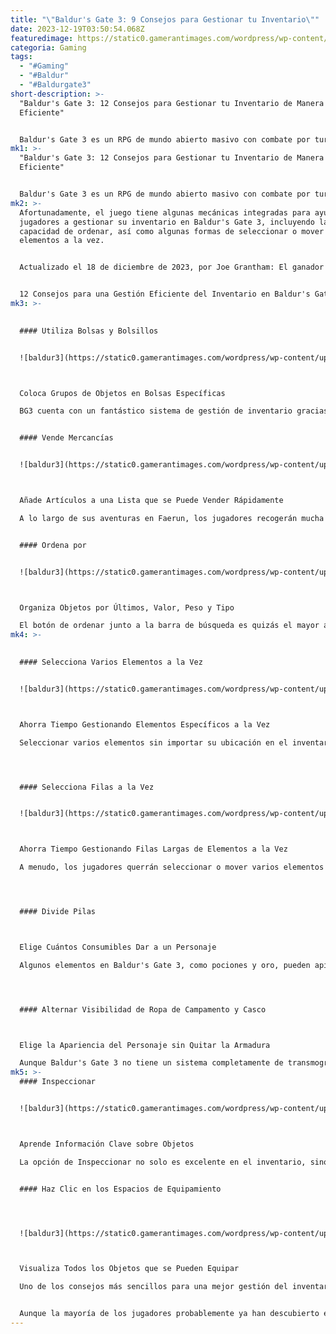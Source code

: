```yaml
---
title: "\"Baldur's Gate 3: 9 Consejos para Gestionar tu Inventario\""
date: 2023-12-19T03:50:54.068Z
featuredimage: https://static0.gamerantimages.com/wordpress/wp-content/uploads/2023/09/baldur-s-gate-3-inventory-management-tips.jpg?q=50&fit=contain&w=1140&h=&dpr=1.5
categoria: Gaming
tags:
  - "#Gaming"
  - "#Baldur"
  - "#Baldurgate3"
short-description: >-
  "Baldur's Gate 3: 12 Consejos para Gestionar tu Inventario de Manera
  Eficiente"


  Baldur's Gate 3 es un RPG de mundo abierto masivo con combate por turnos que sorprende constantemente a su base de ju
mk1: >-
  "Baldur's Gate 3: 12 Consejos para Gestionar tu Inventario de Manera
  Eficiente"


  Baldur's Gate 3 es un RPG de mundo abierto masivo con combate por turnos que sorprende constantemente a su base de jugadores de maneras fantásticas. Sin embargo, si hay algo seguro, es que los jugadores recogerán sin duda muchísimo botín, equipo y suministros en sus viajes, y gestionar el inventario puede volverse abrumador rápidamente.
mk2: >-
  Afortunadamente, el juego tiene algunas mecánicas integradas para ayudar a los
  jugadores a gestionar su inventario en Baldur's Gate 3, incluyendo la
  capacidad de ordenar, así como algunas formas de seleccionar o mover varios
  elementos a la vez.


  Actualizado el 18 de diciembre de 2023, por Joe Grantham: El ganador del Juego del Año, Baldur's Gate 3, ahora está disponible en consolas además de PC. Al usar un control, muchos elementos de la interfaz de usuario, incluido el inventario, funcionan de manera un poco diferente. En consecuencia, estos consejos para la gestión del inventario en BG3 se han actualizado para jugadores que usan controles. Sin embargo, cabe señalar que algunas funciones solo funcionan con teclado y ratón, y la destreza de un ratón siempre prevalecerá al navegar por una interfaz.


  12 Consejos para una Gestión Eficiente del Inventario en Baldur's Gate 3:
mk3: >-
  

  #### Utiliza Bolsas y Bolsillos


  ![baldur3](https://static0.gamerantimages.com/wordpress/wp-content/uploads/2023/08/baldur-s-gate-3-dealing-with-a-trader.jpg?q=50&fit=crop&w=1500&dpr=1.5 "baldur3")



  Coloca Grupos de Objetos en Bolsas Específicas

  BG3 cuenta con un fantástico sistema de gestión de inventario gracias al uso de bolsas, bolsillos e incluso llaveros. Por ejemplo, toda la comida se enviará a la bolsa de suministros del campamento, y todas las llaves que se recojan se colocarán en un llavero. Esto facilita las cosas, especialmente porque estos objetos se utilizan automáticamente. Sin embargo, los jugadores podrían no saber que también pueden recoger otras bolsas y bolsillos y organizar manualmente otros tipos de objetos en ellos.


  #### Vende Mercancías


  ![baldur3](https://static0.gamerantimages.com/wordpress/wp-content/uploads/2023/08/baldur-s-gate-3-attitude-and-discount-with-a-trader.jpg?q=50&fit=crop&w=1500&dpr=1.5 "baldur3")



  Añade Artículos a una Lista que se Puede Vender Rápidamente

  A lo largo de sus aventuras en Faerun, los jugadores recogerán mucha basura que querrán vender en la primera oportunidad. Para hacer el proceso aún más rápido, cuando los jugadores saqueen un objeto, en lugar de seleccionar la opción 'recoger', pueden elegir 'añadir a mercancías'. Alternativamente, los jugadores pueden añadir artículos a sus mercancías desde su inventario. Luego, cuando los jugadores encuentren a un comerciante, simplemente pueden cambiar de trueque a comercio. En la parte inferior hay un botón etiquetado 'vender mercancías'. En lugar de perder tiempo vendiendo cada artículo individualmente, los jugadores se desharán de todos sus despojos elegidos de una vez.


  #### Ordena por


  ![baldur3](https://static0.gamerantimages.com/wordpress/wp-content/uploads/2023/09/baldur-s-gate-3-inventory-sort-by.jpg?q=50&fit=crop&w=1500&dpr=1.5 "baldur3")



  Organiza Objetos por Últimos, Valor, Peso y Tipo

  El botón de ordenar junto a la barra de búsqueda es quizás el mayor activo cuando se trata de la gestión del inventario en BG3, ya que organizará los elementos de la manera deseada. Las cuatro opciones son Últimos, Valor, Peso y Tipo. Ordenar por Últimos es excelente cuando los jugadores recogen algo nuevo pero no pueden encontrarlo, o si recogen varios objetos a la vez y desean revisarlo todo.
mk4: >-
  

  #### Selecciona Varios Elementos a la Vez


  ![baldur3](https://static0.gamerantimages.com/wordpress/wp-content/uploads/2023/09/baldur-s-gate-3-inventory-select-multiple-items.jpg?q=50&fit=crop&w=1500&dpr=1.5 "baldur3")



  Ahorra Tiempo Gestionando Elementos Específicos a la Vez

  Seleccionar varios elementos sin importar su ubicación en el inventario es algo que tanto los jugadores de PC como de consola pueden hacer. Los jugadores de PC solo tienen que mantener presionado el botón izquierdo Ctrl mientras hacen clic izquierdo en todos los elementos que desean seleccionar, y luego pueden arrastrarlos al inventario de otro personaje o hacer clic derecho para ver las opciones. Los jugadores de consola, en cambio, simplemente tienen que hacer clic en el gatillo derecho en los elementos que desean seleccionar. Los jugadores de Xbox pueden luego presionar X, y los jugadores de PlayStation Square para ver las opciones. Un ejemplo de cómo esto puede ser útil es si los jugadores quieren transferir todos los mejores pergaminos a su hechicero, para que pueda aprender los hechizos permanentemente.




  #### Selecciona Filas a la Vez


  ![baldur3](https://static0.gamerantimages.com/wordpress/wp-content/uploads/2023/09/baldur-s-gate-3-inventory-select-multiple-items.jpg?q=50&fit=crop&w=1500&dpr=1.5 "baldur3")



  Ahorra Tiempo Gestionando Filas Largas de Elementos a la Vez

  A menudo, los jugadores querrán seleccionar o mover varios elementos a la vez, ya que esto puede ahorrar mucho tiempo. Para mover filas de elementos que están todos juntos, los jugadores de PC pueden presionar el botón izquierdo Shift mientras hacen clic izquierdo en el primer elemento que desean seleccionar, y luego hacer lo mismo en el último elemento. Esto seleccionará todos los elementos intermedios, que luego se pueden arrastrar o hacer clic derecho para ver opciones. Esto es especialmente útil cuando los jugadores han organizado bien sus inventarios, ya que es más probable que los elementos estén en filas que los jugadores quieran seleccionar. Los jugadores de consola pueden seleccionar de manera similar filas largas de elementos a la vez manteniendo presionado el gatillo derecho y desplazándose a lo largo de la fila deseada con la palanca izquierda.




  #### Divide Pilas



  Elige Cuántos Consumibles Dar a un Personaje

  Algunos elementos en Baldur's Gate 3, como pociones y oro, pueden apilarse uno encima del otro. Pero especialmente en el modo cooperativo, los jugadores pueden desear dividir estas pilas para dividir de manera equitativa los despojos de la guerra. En PC, los jugadores pueden hacer clic derecho para ver opciones y seleccionar 'dividir', o pueden presionar izquierdo Shift mientras arrastran la pila al inventario de otro personaje. Cualquiera de estas opciones mostrará un control deslizante para determinar la división.




  #### Alternar Visibilidad de Ropa de Campamento y Casco



  Elige la Apariencia del Personaje sin Quitar la Armadura

  Aunque Baldur's Gate 3 no tiene un sistema completamente de transmogrificación, permite a los jugadores alternar su ropa de campamento, mientras mantienen equipada su armadura y equipo. Para los jugadores de PC, esto se puede hacer haciendo clic en una casilla sobre la ropa de campamento. Sin embargo, hay otra casilla oculta sobre la ranura del casco que aparecerá al pasar el cursor sobre ella. Esta casilla tiene tres opciones: mostrar casco, ocultar casco y ocultar durante diálogos. Esta es una gran opción para jugadores que quieren ver al hermoso héroe que crearon en la creación de personajes, mientras aún obtienen los beneficios de llevar un casco. Los jugadores que usan controles también pueden hacer esto al pasar el cursor sobre su equipo y presionar Y o Triángulo.
mk5: >-
  #### Inspeccionar


  ![baldur3](https://static0.gamerantimages.com/wordpress/wp-content/uploads/2023/09/baldur-s-gate-3-inventory-inspect.jpg?q=50&fit=crop&w=1500&dpr=1.5 "baldur3")



  Aprende Información Clave sobre Objetos

  La opción de Inspeccionar no solo es excelente en el inventario, sino en todas las áreas del juego, como al pasar el cursor sobre un personaje para ver todas sus estadísticas y detalles. Para inspeccionar cualquier cosa en PC, simplemente presiona T; y para inspeccionar objetos en el inventario en cualquier controlador, hay una indicación para Inspeccionar al pasar el cursor sobre cualquier objeto. En PC, los jugadores también pueden pasar el cursor sobre palabras clave o nombres de efectos que no entienden y presionar nuevamente T para obtener más información. Esto es genial para aprender sobre características fáciles de pasar por alto en Baldur's Gate 3. En los controles, los jugadores pueden alternar información adicional con la palanca derecha.


  #### Haz Clic en los Espacios de Equipamiento




  ![baldur3](https://static0.gamerantimages.com/wordpress/wp-content/uploads/2023/09/baldur-s-gate-3-inventory-equipment-slots.jpg?q=50&fit=crop&w=1500&dpr=1.5 "baldur3")



  Visualiza Todos los Objetos que se Pueden Equipar

  Uno de los consejos más sencillos para una mejor gestión del inventario en Baldur's Gate 3 es simplemente hacer clic en una ranura de equipo o equipo, como la ranura de la armadura, lo que mostrará todas las piezas de armadura propiedad del jugador. Esto evita que los jugadores tengan que buscar meticulosamente en sus inventarios sobrecargados tratando de encontrar piezas de armadura, ahorrando tiempo y evitando posibles omisiones.


  Aunque la mayoría de los jugadores probablemente ya han descubierto este consejo, es un salvavidas absoluto y también mostrará los objetos actualmente propiedad de los compañeros, con cualquier cosa que tengan actualmente equipada marcada. Esta característica puede ser particularmente útil para seleccionar un arma cuerpo a cuerpo, ya que muchos objetos sorprendentes se pueden equipar."
---
```


